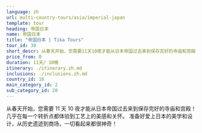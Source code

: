 ```yaml
---
language: zh
url: multi-country-tours/asia/imperial-japan
template: tour
heading: 帝国日本
name: 帝国日本
title: "帝国日本 | Tika Tours"
tour_id: 30
short_descr: 从春天开始，您需要11天10夜才能从日本帝国过去来到保存完好的寺庙和宫殿！ 几乎每一个人都体验到美丽和做工的关怀
price_from: 0
duration: 11天/ 10晚
itinerary: ./itinerary.zh.md
inclusions: ./inclusions.zh.md
country_id: 16
main_category_id: 2
sub_category_id: 20
---
```


从春天开始，您需要 11 天 10 夜才能从日本帝国过去来到保存完好的寺庙和宫殿！ 几乎在每一个转折点都体验到工艺上的美感和关怀。 准备好爱上日本的美学和设计，从历史遗迹到商场，一切看起来都很神奇！
